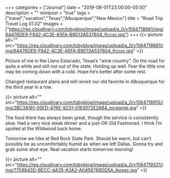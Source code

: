 +++
categories = ["Journal"]
date = "2019-08-01T23:00:00-05:00"
description = ""
minipost = "true"
tags = ["travel","vacation","Texas","Albuquerque","New Mexico"]
title = "Road Trip Travel Log 01.02"
images = ["https://res.cloudinary.com/tobyblog/image/upload/a_0/v1564718661/img/64476DE9-F842-4C3E-A5FA-B9D13A537604_fjccxc.jpg"]
+++
{{< picture alt="" src="https://res.cloudinary.com/tobyblog/image/upload/a_0/v1564718661/img/64476DE9-F842-4C3E-A5FA-B9D13A537604_fjccxc.jpg" >}}

Picture of me in the Llano Estacado, Texas’s “wine country”. On the road for quite a while and still not out of the state. Holding up well. Fear the little one may be coming down with a cold. Hope he’s better after some rest. 

Changed restaurant plans and will revisit our old favorite in Albuquerque for the third year in a row. 

{{< picture alt="" src="https://res.cloudinary.com/tobyblog/image/upload/a_0/v1564718915/img/2BC3A181-05ED-476E-9231-0163072E2684_mcgwmk.jpg" >}}

The food there has always been great, though the service is consistently slow. Had a very nice steak dinner and a just-OK Old Fashioned. I think I’m spoiled at the Wildwood back home. 

Tomorrow we hike at Red Rock State Park. Should be warm, but can’t possibly be as uncomfortably humid as when we left Dallas. Gonna try and grab some shut-eye. Real vacation starts tomorrow morning!

{{< picture alt="" src="https://res.cloudinary.com/tobyblog/image/upload/a_0/v1564719321/img/7708843D-BECC-4A35-A3A2-A0456789DD5A_lkosec.jpg" >}}
